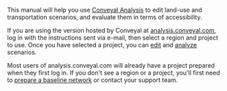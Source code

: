 This manual will help you use [Conveyal Analysis](http://conveyal.com/analysis) to edit land-use and transportation scenarios, and evaluate them in terms of accessibility.

If you are using the version hosted by Conveyal at [analysis.conveyal.com](http://analysis.conveyal.com), log in with the instructions sent via e-mail, then select a region and project to use.  Once you have selected a project, you can [edit](edit-scenario) and [analyze](analysis) scenarios.  

Most users of analysis.conveyal.com will already have a project prepared when they first log in.  If you don't see a region or a project, you'll first need to [prepare a baseline network](prepare-inputs) or contact your support team.
